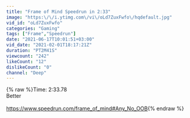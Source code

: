 ```yaml
---
title: "Frame of Mind Speedrun in 2:33"
image: "https:\/\/i.ytimg.com\/vi\/oLd7ZuxFwfo\/hqdefault.jpg"
vid_id: "oLd7ZuxFwfo"
categories: "Gaming"
tags: ["Frame","Speedrun"]
date: "2021-06-17T10:01:51+03:00"
vid_date: "2021-02-01T18:17:21Z"
duration: "PT2M41S"
viewcount: "242"
likeCount: "12"
dislikeCount: "0"
channel: "Deep"
---
```

{% raw %}Time: 2:33.78<br />Better<br /><br /><a rel="nofollow" target="blank" href="https://www.speedrun.com/frame_of_mind#Any_No_OOB">https://www.speedrun.com/frame_of_mind#Any_No_OOB</a>{% endraw %}
